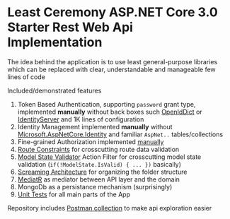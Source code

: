 # Least Ceremony ASP.NET Core 3.0 Starter Rest Web Api Implementation

The idea behind the application is to use least general-purpose libraries which can be replaced with clear, understandable and manageable few lines of code

Included/demonstrated features

1. Token Based Authentication, supporting `password` grant type, implemented **manually** without back boxes such [OpenIdDict](https://www.nuget.org/packages/OpenIddict/) or [IdentityServer](https://www.nuget.org/packages/IdentityServer4/) and 1K lines of configuration
2. Identity Management implemented **manually** without [Microsoft.AspNetCore.Identity](https://www.nuget.org/packages/Microsoft.AspNetCore.Identity/) and familiar `AspNet..` tables/collections
3. Fine-grained Authorization implemented [manually](https://github.com/tchelidze/Locker.Api/blob/master/src/Locker.Api/Web/Filters/CrudApiFilterAttribute.cs)
4. [Route Constraints](https://github.com/tchelidze/Locker.Api/blob/master/src/Locker.Api/Web/RouteConstraints/ObjectIdRouteConstraint.cs) for crosscutting route data validation
5. [Model State Validator]() Action Filter for crosscutting model state validation (`if(!ModelState.IsValid) { ... })` basically)
6. [Screaming Architecture](https://blog.cleancoder.com/uncle-bob/2011/09/30/Screaming-Architecture.html) for organizing the folder structure
7. [MediatR](https://github.com/jbogard/MediatR) as mediator between API layer and the domain
8. MongoDb as a persistance mechanism (surprisingly)
9. [Unit Tests](https://github.com/tchelidze/Locker.Api/tree/master/test/Locker.UnitTests) for all main parts of the App 

Repository includes [Postman collection](https://github.com/tchelidze/Locker.Api/blob/master/docs/Locker.Api.postman_collection.json) to make api exploration easier

